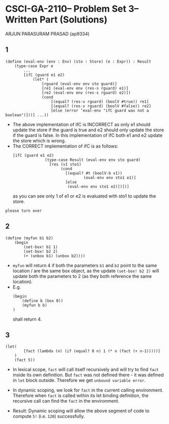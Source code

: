 # CSCI-GA-2110– Problem Set 3– Written Part (Solutions) 
ARJUN PARASURAM PRASAD (ap9334)

## 1
```racket
(define (eval-env (env : Env) (sto : Store) (e : Expr)) : Result 
    (type-case Expr e 
        ... 
        [ifC (guard e1 e2) 
            (let* (
                [rguard (eval-env env sto guard)] 
                [re1 (eval-env env (res-s rguard) e1)] 
                [re2 (eval-env env (res-s rguard) e2)]) 
                (cond 
                    [(equal? (res-v rguard) (boolV #true)) re1] 
                    [(equal? (res-v rguard) (boolV #false)) re2] 
                    [else (error ’eval-env "ifC guard was not a boolean")]))] ...))
```

- The above implementation of ifC is INCORRECT as only e1 should update the store if the guard is true and e2 should only update the store if the guard is false. In this implementation of ifC both e1 and e2 update the store which is wrong. 
- The CORRECT implementation of ifC is as follows:
    ```racket
    [ifC (guard e1 e2)
                  (type-case Result (eval-env env sto guard)
                    [res (v1 sto1)
                         (cond
                           [(equal? #t (boolV-b v1))
                                   (eval-env env sto1 e1)]
                           [else
                            (eval-env env sto1 e2)])])]
    ```
    as you can see only 1 of e1 or e2 is evaluated with sto1 to update the store. 

`please turn over`
<div style="page-break-after: always;"></div>

## 2
```racket
(define (myfun b1 b2) 
    (begin 
        (set-box! b1 1) 
        (set-box! b2 2) 
        (+ (unbox b1) (unbox b2))))
```
- `myfun` will return 4 if both the parameters `b1` and `b2` point to the same location / are the same box object, as the update `(set-box! b2 2)` will update both the parameters to 2 (as they both reference the same location).
- E.g. 
    ```racket
    (begin 
        (define b (box 0))
        (myfun b b) 
    )
    ```
    shall return 4.

## 3
```racket
(let(
        [fact (lambda (n) (if (equal? 0 n) 1 (* n (fact (+ n-1)))))]
    ) 
    (fact 5))
```
- In lexical scope, `fact` will call itself recursively and will try to find `fact` inside its own definition. But `fact` was not defined there - it was defined in `let` block outside. Therefore we get `unbound variable error`. 

- In dynamic scoping, we look for `fact` in the current calling environment. Therefore when `fact` is called within its let binding definition, the recursive call can find the `fact` in the environment. 

- Result: Dynamic scoping will allow the above segment of code to compute `5!` (i.e. `120`) successfully.